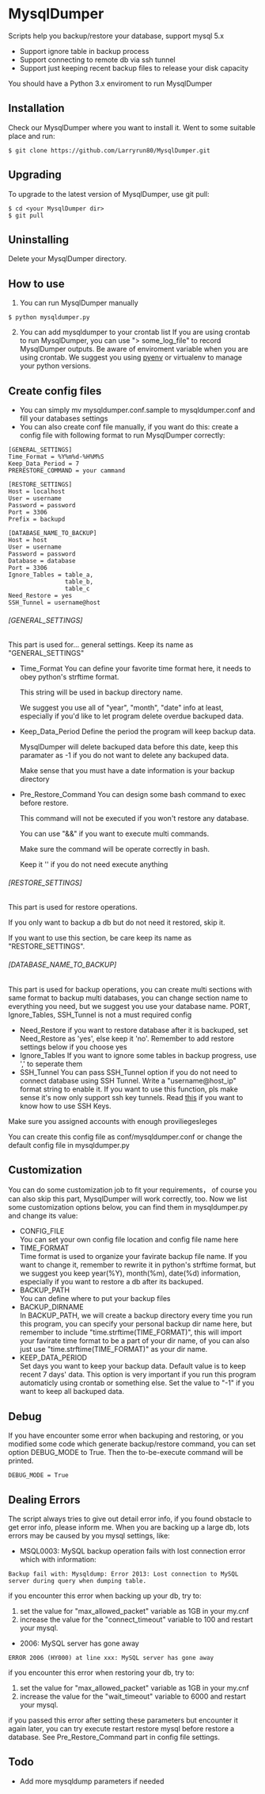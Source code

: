 # MysqlDumper
Scripts help you backup/restore your database, support mysql 5.x  
- Support ignore table in backup process  
- Support connecting to remote db via ssh tunnel  
- Support just keeping recent backup files to release your disk capacity  

You should have a Python 3.x enviroment to run MysqlDumper  

## Installation
Check our MysqlDumper where you want to install it. Went to some suitable place and run:
```
$ git clone https://github.com/Larryrun80/MysqlDumper.git
```

## Upgrading
To upgrade to the latest version of MysqlDumper, use git pull:
```
$ cd <your MysqlDumper dir>
$ git pull
```

## Uninstalling
Delete your MysqlDumper directory.

## How to use
1. You can run MysqlDumper manually
```
$ python mysqldumper.py
```
2. You can add mysqldumper to your crontab list
If you are using crontab to run MysqlDumper, you can use "> some_log_file" to record MysqlDumper outputs.
Be aware of enviroment variable when you are using crontab.
We suggest you using [pyenv](https://github.com/yyuu/pyenv) or virtualenv to manage your python versions.

## Create config files
- You can simply mv mysqldumper.conf.sample to mysqldumper.conf and fill your databases settings
- You can also create conf file manually, if you want do this:
create a config file with following format to run MysqlDumper correctly:
```
[GENERAL_SETTINGS]
Time_Format = %Y%m%d-%H%M%S
Keep_Data_Period = 7
PRERESTORE_COMMAND = your cammand

[RESTORE_SETTINGS]
Host = localhost
User = username
Password = password
Port = 3306
Prefix = backupd

[DATABASE_NAME_TO_BACKUP]
Host = host
User = username
Password = password
Database = database
Port = 3306
Ignore_Tables = table_a,
                table_b,
                table_c
Need_Restore = yes
SSH_Tunnel = username@host
```

###### [GENERAL_SETTINGS] 
This part is used for...  general settings.
Keep its name as "GENERAL_SETTINGS"
- Time_Format
    You can define your favorite time format here, it needs to obey python's strftime format. 

    This string will be used in backup directory name. 

    We suggest you use all of "year", "month", "date" info at least, especially if you'd like to let program delete overdue backuped data.

- Keep_Data_Period
    Define the period the program will keep backup data. 

    MysqlDumper will delete backuped data before this date, keep this paramater as -1 if you do not want to delete any backuped data. 

    Make sense that you must have a date information is your backup directory

- Pre_Restore_Command
    You can design some bash command to exec before restore. 

    This command will not be executed if you won't restore any database. 
    
    You can use "&&" if you want to execute multi commands. 
    
    Make sure the command will be operate correctly in bash. 
    
    Keep it '' if you do not need execute anything

###### [RESTORE_SETTINGS]
This part is used for restore operations. 

If you only want to backup a db but do not need it restored, skip it.

If you want to use this section, be care keep its name as "RESTORE_SETTINGS".

###### [DATABASE_NAME_TO_BACKUP] 
This part is used for backup operations, you can create multi sections with same format to backup multi databases, you can change section name to everything you need, but we suggest you use your database name.
PORT, Ignore_Tables, SSH_Tunnel is not a must required config
- Need_Restore
    if you want to restore database after it is backuped, set Need_Restore as 'yes', else keep it 'no'. Remember to add restore settings below if you choose yes
- Ignore_Tables
    If you want to ignore some tables in backup progress, use ',' to seperate them
- SSH_Tunnel
    You can pass SSH_Tunnel option if you do not need to connect database using SSH Tunnel. Write a "username@host_ip" format string to enable it. If you want to use this function, pls make sense it's now only support ssh key tunnels. Read [this](https://wiki.archlinux.org/index.php/SSH_keys#Generating_an_SSH_key_pair) if you want to know how to use SSH Keys.

Make sure you assigned accounts with enough proviliegesleges


You can create this config file as conf/mysqldumper.conf or change the default config file in mysqldumper.py

## Customization
You can do some customization job to fit your requirements， of course you can also skip this part, MysqlDumper will work correctly, too.
Now we list some customization options below, you can find them in mysqldumper.py and change its value:
- CONFIG_FILE  
    You can set your own config file location and config file name here
- TIME_FORMAT  
    Time format is used to organize your favirate backup file name. If you want to change it, remember to rewrite it in python's strftime format, but we suggest you keep year(%Y), month(%m), date(%d) information, especially if you want to restore a db after its backuped.
- BACKUP_PATH  
    You can define where to put your backup files
- BACKUP_DIRNAME  
    In BACKUP_PATH, we will create a backup directory every time you run this program, you can specify your personal backup dir name here, but remember to include "time.strftime(TIME_FORMAT)", this will import your favirate time format to be a part of your dir name, of you can also just use "time.strftime(TIME_FORMAT)" as your dir name.
- KEEP_DATA_PERIOD  
    Set days you want to keep your backup data. Default value is to keep recent 7 days' data. This option is very important if you run this program automaticly using crontab or something else. Set the value to "-1" if you want to keep all backuped data. 

## Debug
If you have encounter some error when backuping and restoring, or you modified some code which generate backup/restore command, you can set option DEBUG_MODE to True. Then the to-be-execute command will be printed.
```
DEBUG_MODE = True
```

## Dealing Errors
The script always tries to give out detail error info, if you found obstacle to get error info, please inform me.
When you are backing up a large db, lots errors may be caused by you mysql settings, like:
- MSQL0003: MySQL backup operation fails with lost connection error
which with information:
```
Backup fail with: Mysqldump: Error 2013: Lost connection to MySQL server during query when dumping table.
```
if you encounter this error when backing up your db, try to:
1. set the value for "max_allowed_packet" variable as 1GB in your my.cnf
2. increase the value for the "connect_timeout" variable to 100
and restart your mysql.

- 2006: MySQL server has gone away
```
ERROR 2006 (HY000) at line xxx: MySQL server has gone away
```
if you encounter this error when restoring your db, try to:
1. set the value for "max_allowed_packet" variable as 1GB in your my.cnf
2. increase the value for the "wait_timeout" variable to 6000
and restart your mysql.

if you passed this error after setting these parameters but encounter it again later, you can try execute restart restore mysql before restore a database. See Pre_Restore_Command part in config file settings.

## Todo
- Add more mysqldump parameters if needed
